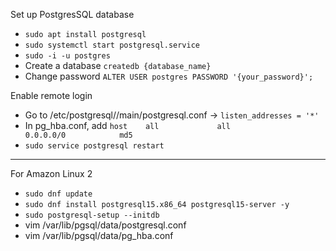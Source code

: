 Set up PostgresSQL database
- `sudo apt install postgresql`
- `sudo systemctl start postgresql.service`
- `sudo -i -u postgres`
- Create a database `createdb {database_name}`
- Change password `ALTER USER postgres PASSWORD '{your_password}';`

Enable remote login
- Go to  /etc/postgresql/<version>/main/postgresql.conf -> `listen_addresses = '*'`
- In pg_hba.conf, add `host    all             all             0.0.0.0/0            md5`
- `sudo service postgresql restart`

--------
For Amazon Linux 2
- `sudo dnf update`
- `sudo dnf install postgresql15.x86_64 postgresql15-server -y`
- `sudo postgresql-setup --initdb`
- vim /var/lib/pgsql/data/postgresql.conf
-  vim /var/lib/pgsql/data/pg_hba.conf

